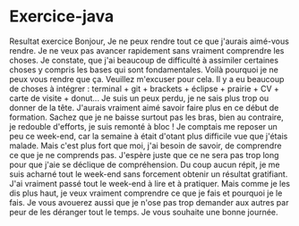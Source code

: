 # Exercice-java
Resultat exercice
Bonjour,
Je ne peux rendre tout ce que j'aurais aimé-vous rendre. 
Je ne veux pas avancer rapidement sans vraiment comprendre les choses. 
Je constate, que j'ai beaucoup de difficulté à assimiler certaines choses y compris les bases qui sont fondamentales.
Voilà pourquoi je ne peux vous rendre que ça. 
Veuillez m'excuser pour cela.
Il y a eu beaucoup de choses à intégrer : terminal + git + brackets + éclipse + prairie + CV + carte de visite + donut... Je suis un peux perdu, je ne sais plus trop ou donner de la tête.
J'aurais vraiment aimé savoir faire plus en ce début de formation.
Sachez que je ne baisse surtout pas les bras, bien au contraire, je redouble d'efforts, je suis remonté à bloc ! 
Je comptais me reposer un peu ce week-end, car la semaine à était d'otant plus difficile vue que j'étais malade.
Mais c'est plus fort que moi, j'ai besoin de savoir, de comprendre ce que je ne comprends pas. 
J'espère juste que ce ne sera pas trop long pour que j'aie se déclique de compréhension. 
Du coup aucun répit, je me suis acharné tout le week-end sans forcement obtenir un résultat gratifiant. 
J'ai vraiment passé tout le week-end à lire et à pratiquer.
Mais comme je les dis plus haut, je veux vraiment comprendre ce que je fais et pourquoi je le fais.
Je vous avouerez aussi que je n'ose pas trop demander aux autres par peur de les déranger tout le temps.
Je vous souhaite une bonne journée.

